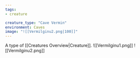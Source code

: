 ```yaml
---
tags:
- creature

creature_type: "Cave Vermin"
environment: Caves
image: "![[Vermilginu2.png|100]]"
---
```

A type of [[Creatures Overview|Creature]].
![[Vermilginu1.png]]
![[Vermilginu2.png]]